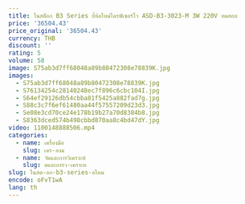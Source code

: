 ```yaml
---
title: ในสต็อก B3 Series ยี่ห้อใหม่ไดรฟ์เซอร์โว ASD-B3-3023-M 3W 220V ทดสอบ
price: '36504.43'
price_original: '36504.43'
currency: THB
discount: ''
rating: 5
volume: 58
image: S75ab3d7ff68048a89b80472308e78839K.jpg
images:
  - S75ab3d7ff68048a89b80472308e78839K.jpg
  - S76134254c28140248ec7f896c6cbc104I.jpg
  - S64ef29126db54cbba81f5425a882fad7g.jpg
  - S88c3c7f6ef61480aa44f57557209d23d3.jpg
  - Se08e3cd70ce24e178b19b27a70d8384b8.jpg
  - S8363dced574b498cbbd870aa8c4bd47dY.jpg
video: 1100148888506.mp4
categories:
  - name: เครื่องมือ
    slug: เคร-องม
  - name: วัดและการวิเคราะห์
    slug: ดและการว-เคราะห
slug: ในสต-อก-b3-series-อใหม
encode: oFvT1wA
lang: th
---
```

  